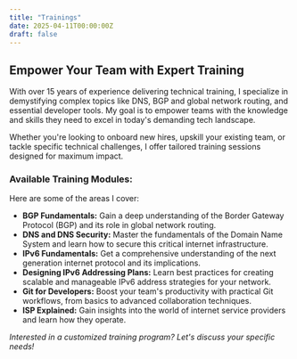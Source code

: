 ```yaml
---
title: "Trainings"
date: 2025-04-11T00:00:00Z
draft: false
---
```


## Empower Your Team with Expert Training

With over 15 years of experience delivering technical training, I specialize in demystifying complex topics like DNS, BGP and global network routing, and essential developer tools. My goal is to empower teams with the knowledge and skills they need to excel in today's demanding tech landscape.

Whether you're looking to onboard new hires, upskill your existing team, or tackle specific technical challenges, I offer tailored training sessions designed for maximum impact.

### Available Training Modules:

Here are some of the areas I cover:

- **BGP Fundamentals:** Gain a deep understanding of the Border Gateway Protocol (BGP) and its role in global network routing.
- **DNS and DNS Security:** Master the fundamentals of the Domain Name System and learn how to secure this critical internet infrastructure.
- **IPv6 Fundamentals:** Get a comprehensive understanding of the next generation internet protocol and its implications.
- **Designing IPv6 Addressing Plans:** Learn best practices for creating scalable and manageable IPv6 address strategies for your network.
- **Git for Developers:** Boost your team's productivity with practical Git workflows, from basics to advanced collaboration techniques.
- **ISP Explained:** Gain insights into the world of internet service providers and learn how they operate.

_Interested in a customized training program?
Let's discuss your specific needs!_

